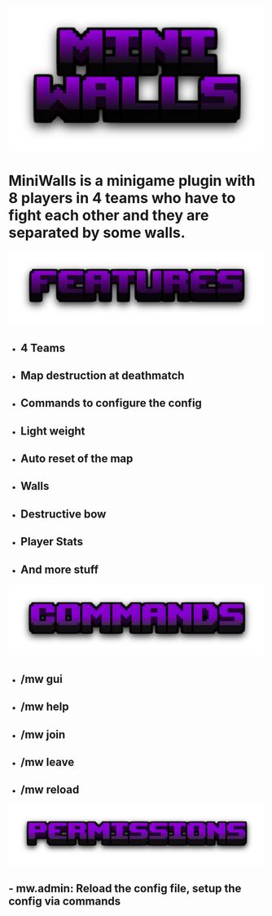 ![](pictures/miniwalls.png)

# MiniWalls is a minigame plugin with 8 players in 4 teams who have to fight each other and they are separated by some walls.
![](pictures/features.png)
* ## 4 Teams
* ## Map destruction at deathmatch
* ## Commands to configure the config
* ## Light weight
* ## Auto reset of the map
* ## Walls
* ## Destructive bow
* ## Player Stats
* ## And more stuff
![](pictures/commands.png)
* ## /mw gui
* ## /mw help
* ## /mw join
* ## /mw leave
* ## /mw reload
![](pictures/permissions.png)
## - mw.admin: Reload the config file, setup the config via commands
